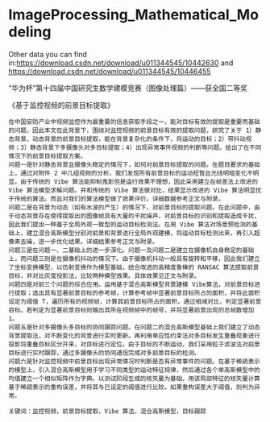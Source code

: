 # ImageProcessing_Mathematical_Modeling

Other data you can find in:https://download.csdn.net/download/u011344545/10442630  and
https://download.csdn.net/download/u011344545/10446455

“华为杯”第十四届中国研究生数学建模竞赛（图像处理篇）——获全国二等奖

《基于监控视频的前景目标提取》

    在中国安防产业中视频监控作为最重要的信息获取手段之一，能对目标有效的提取是重要而基础的问题，因此本文在此背景下，围绕对监控视频的前景目标有效的提取问题，研究了关于 1）静态背景、动态背景的前景目标提取，能在背景复杂化的条件下，将运动的目标；2）带抖动视频；3）静态背景下多摄像头对多目标提取；4）出现异常事件视频的判断等问题。给出了在不同情况下的前景目标提取方案。
    问题一是针对静态背景且摄像头稳定的情况下，如何对前景目标提取的问题。在题目要求的基础上，通过对附件 2 中几组视频的分析，我们发现所有前景目标的运动短暂且光线明暗变化不明显。由于传统的 Vibe 算法能抑制鬼影但是运行效果不理想，因此采用建立在帧差法上改进的 Vibe 算法模型求解问题。并和传统的 Vibe 算法做对比，结果显示改进的 Vibe 算法明显优于传统的算法。而且对我们的算法模型做了效果评价。详细数据参考正文与附录。
    问题二是在背景为动态（如有水波的产生）的情况下，对前景目标的提取问题。在此问题中，由于动态背景存在使得提取出的图像帧具有大量的干扰噪声，对前景目标的识别和提取造成干扰，因此我们提出一种基于全局外观一致型的运动目标检测法。在用 Vibe 算法对场景预检测的基础上，建立混合高斯模型分别对前景和背景进行全局外观建模，将运动目标检测出来，再引入超像素去噪，进一步优化结果。详细结果参考正文与附录。
    问题三是在问题一、二基础上的进一步深化。问题一及问题二是建立在摄像机自身稳定的基础上，而问题三则是在摄像机抖动的情况下。由于摄像机抖动一般具有旋转和平移，因此我们建立了坐标变换模型，以仿射变换作为模型基础，结合改进的高精度鲁棒的 RANSAC 算法提取前景目标，并对比灰度投影法，比较两种模型效果。具体效果见正文与附录。
    问题四是对前三个问题的综合应用。运用基于混合高斯模型背景建模 Vibe算法，对前景目标进行提取；选出具有显著前景目标的参考帧，计算参考帧中显著前景目标所占的面积，并将此面积设定为阈值 T，遍历所有的视频帧，计算其前景目标所占的面积，通过相减对比，判定显著前景目标。若判定为显著前景目标则输出其所在视频帧中的帧号，并将显著前景出现的总帧数增加 1。
    问题五是针对多摄像头多目标的协同跟踪问题。在问题二的混合高斯模型基础上我们建立了动态背景提取法，对不断变化的背景进行实时更新。再利用单应性约束法对多目标发生重叠现象进行投影将重叠目标区分开来，对目标进行定位。由于目标的不断运动，我们采用粒子滤波法对前景目标进行实时跟踪，通过多摄像头的协同通信完成对多前景目标的检测。
    问题六是针对监控视频中前景目标出现异常情况时判断是否有异常事件的问题。在基于稀疏表示的模型上，引入混合高斯模型用于学习不同类型的运动特征规律，然后通过各个单高斯模型中的均值建立一个相似矩阵作为字典。以测试阶段生成的核矢量为基础，用该局部特征的核矢量计算基于稀疏表示的重构误差，并将其与已设定的阈值进行比较，如果重构误差大于阈值，则判为异常。
    
    关键词：监控视频，前景目标提取，Vibe 算法，混合高斯模型，目标跟踪
